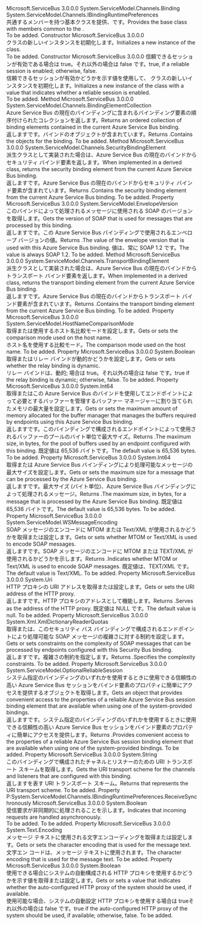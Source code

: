 <Type Name="WSHttpRelayBindingBase" FullName="Microsoft.ServiceBus.WSHttpRelayBindingBase">
  <TypeSignature Language="C#" Value="public abstract class WSHttpRelayBindingBase : System.ServiceModel.Channels.Binding, System.ServiceModel.Channels.IBindingRuntimePreferences" />
  <TypeSignature Language="ILAsm" Value=".class public auto ansi abstract beforefieldinit WSHttpRelayBindingBase extends System.ServiceModel.Channels.Binding implements class System.ServiceModel.Channels.IBindingRuntimePreferences" />
  <TypeSignature Language="DocId" Value="T:Microsoft.ServiceBus.WSHttpRelayBindingBase" />
  <TypeSignature Language="VB.NET" Value="Public MustInherit Class WSHttpRelayBindingBase&#xA;Inherits Binding&#xA;Implements IBindingRuntimePreferences" />
  <TypeSignature Language="F#" Value="type WSHttpRelayBindingBase = class&#xA;    inherit Binding&#xA;    interface IBindingRuntimePreferences" />
  <AssemblyInfo>
    <AssemblyName>Microsoft.ServiceBus</AssemblyName>
    <AssemblyVersion>3.0.0.0</AssemblyVersion>
  </AssemblyInfo>
  <Base>
    <BaseTypeName>System.ServiceModel.Channels.Binding</BaseTypeName>
  </Base>
  <Interfaces>
    <Interface>
      <InterfaceName>System.ServiceModel.Channels.IBindingRuntimePreferences</InterfaceName>
    </Interface>
  </Interfaces>
  <Docs>
    <summary><span data-ttu-id="29f8c-101">共通するメンバーを持つ基本クラスを提供、<see cref="T:Microsoft.ServiceBus.WSHttpRelayBinding" />です。</span><span class="sxs-lookup"><span data-stu-id="29f8c-101">Provides the base class with members common to the <see cref="T:Microsoft.ServiceBus.WSHttpRelayBinding" />.</span></span> 
            </summary>
    <remarks>To be added.</remarks>
  </Docs>
  <Members>
    <Member MemberName=".ctor">
      <MemberSignature Language="C#" Value="protected WSHttpRelayBindingBase ();" />
      <MemberSignature Language="ILAsm" Value=".method familyhidebysig specialname rtspecialname instance void .ctor() cil managed" />
      <MemberSignature Language="DocId" Value="M:Microsoft.ServiceBus.WSHttpRelayBindingBase.#ctor" />
      <MemberSignature Language="VB.NET" Value="Protected Sub New ()" />
      <MemberType>Constructor</MemberType>
      <AssemblyInfo>
        <AssemblyName>Microsoft.ServiceBus</AssemblyName>
        <AssemblyVersion>3.0.0.0</AssemblyVersion>
      </AssemblyInfo>
      <Parameters />
      <Docs>
        <summary><span data-ttu-id="29f8c-102"><see cref="T:Microsoft.ServiceBus.WSHttpRelayBindingBase" /> クラスの新しいインスタンスを初期化します。</span><span class="sxs-lookup"><span data-stu-id="29f8c-102">Initializes a new instance of the <see cref="T:Microsoft.ServiceBus.WSHttpRelayBindingBase" /> class.</span></span> </summary>
        <remarks>To be added.</remarks>
      </Docs>
    </Member>
    <Member MemberName=".ctor">
      <MemberSignature Language="C#" Value="protected WSHttpRelayBindingBase (bool reliableSessionEnabled);" />
      <MemberSignature Language="ILAsm" Value=".method familyhidebysig specialname rtspecialname instance void .ctor(bool reliableSessionEnabled) cil managed" />
      <MemberSignature Language="DocId" Value="M:Microsoft.ServiceBus.WSHttpRelayBindingBase.#ctor(System.Boolean)" />
      <MemberSignature Language="VB.NET" Value="Protected Sub New (reliableSessionEnabled As Boolean)" />
      <MemberSignature Language="F#" Value="new Microsoft.ServiceBus.WSHttpRelayBindingBase : bool -&gt; Microsoft.ServiceBus.WSHttpRelayBindingBase" Usage="new Microsoft.ServiceBus.WSHttpRelayBindingBase reliableSessionEnabled" />
      <MemberType>Constructor</MemberType>
      <AssemblyInfo>
        <AssemblyName>Microsoft.ServiceBus</AssemblyName>
        <AssemblyVersion>3.0.0.0</AssemblyVersion>
      </AssemblyInfo>
      <Parameters>
        <Parameter Name="reliableSessionEnabled" Type="System.Boolean" />
      </Parameters>
      <Docs>
        <param name="reliableSessionEnabled"><span data-ttu-id="29f8c-103">信頼できるセッションが有効である場合は true。それ以外の場合は false です。</span><span class="sxs-lookup"><span data-stu-id="29f8c-103">true, if a reliable session is enabled; otherwise, false.</span></span></param>
        <summary><span data-ttu-id="29f8c-104">信頼できるセッションが有効かどうかを示す値を使用して、<see cref="T:Microsoft.ServiceBus.WSHttpRelayBindingBase" /> クラスの新しいインスタンスを初期化します。</span><span class="sxs-lookup"><span data-stu-id="29f8c-104">Initializes a new instance of the <see cref="T:Microsoft.ServiceBus.WSHttpRelayBindingBase" /> class with a value that indicates whether a reliable session is enabled.</span></span> </summary>
        <remarks>To be added.</remarks>
      </Docs>
    </Member>
    <Member MemberName="CreateBindingElements">
      <MemberSignature Language="C#" Value="public override System.ServiceModel.Channels.BindingElementCollection CreateBindingElements ();" />
      <MemberSignature Language="ILAsm" Value=".method public hidebysig virtual instance class System.ServiceModel.Channels.BindingElementCollection CreateBindingElements() cil managed" />
      <MemberSignature Language="DocId" Value="M:Microsoft.ServiceBus.WSHttpRelayBindingBase.CreateBindingElements" />
      <MemberSignature Language="VB.NET" Value="Public Overrides Function CreateBindingElements () As BindingElementCollection" />
      <MemberSignature Language="F#" Value="override this.CreateBindingElements : unit -&gt; System.ServiceModel.Channels.BindingElementCollection" Usage="wSHttpRelayBindingBase.CreateBindingElements " />
      <MemberType>Method</MemberType>
      <AssemblyInfo>
        <AssemblyName>Microsoft.ServiceBus</AssemblyName>
        <AssemblyVersion>3.0.0.0</AssemblyVersion>
      </AssemblyInfo>
      <ReturnValue>
        <ReturnType>System.ServiceModel.Channels.BindingElementCollection</ReturnType>
      </ReturnValue>
      <Parameters />
      <Docs>
        <summary><span data-ttu-id="29f8c-105">Azure Service Bus の現在のバインディングに含まれるバインディング要素の順序付けられたコレクションを返します。</span><span class="sxs-lookup"><span data-stu-id="29f8c-105">Returns an ordered collection of binding elements contained in the current Azure Service Bus binding.</span></span> </summary>
        <returns><span data-ttu-id="29f8c-106">返します<see cref="T:System.ServiceModel.Channels.BindingElementCollection" />です。バインドのオブジェクトが含まれています。</span><span class="sxs-lookup"><span data-stu-id="29f8c-106">Returns <see cref="T:System.ServiceModel.Channels.BindingElementCollection" />.Contains the objects for the binding.</span></span></returns>
        <remarks>To be added.</remarks>
      </Docs>
    </Member>
    <Member MemberName="CreateMessageSecurity">
      <MemberSignature Language="C#" Value="protected abstract System.ServiceModel.Channels.SecurityBindingElement CreateMessageSecurity ();" />
      <MemberSignature Language="ILAsm" Value=".method familyhidebysig newslot virtual instance class System.ServiceModel.Channels.SecurityBindingElement CreateMessageSecurity() cil managed" />
      <MemberSignature Language="DocId" Value="M:Microsoft.ServiceBus.WSHttpRelayBindingBase.CreateMessageSecurity" />
      <MemberSignature Language="VB.NET" Value="Protected MustOverride Function CreateMessageSecurity () As SecurityBindingElement" />
      <MemberSignature Language="F#" Value="abstract member CreateMessageSecurity : unit -&gt; System.ServiceModel.Channels.SecurityBindingElement" Usage="wSHttpRelayBindingBase.CreateMessageSecurity " />
      <MemberType>Method</MemberType>
      <AssemblyInfo>
        <AssemblyName>Microsoft.ServiceBus</AssemblyName>
        <AssemblyVersion>3.0.0.0</AssemblyVersion>
      </AssemblyInfo>
      <ReturnValue>
        <ReturnType>System.ServiceModel.Channels.SecurityBindingElement</ReturnType>
      </ReturnValue>
      <Parameters />
      <Docs>
        <summary><span data-ttu-id="29f8c-107">派生クラスとして実装された場合は、Azure Service Bus の現在のバインドからセキュリティ バインド要素を返します。</span><span class="sxs-lookup"><span data-stu-id="29f8c-107">When implemented in a derived class, returns the security binding element from the current Azure Service Bus binding.</span></span> </summary>
        <returns><span data-ttu-id="29f8c-108">返します<see cref="T:System.ServiceModel.Channels.SecurityBindingElement" />です。Azure Service Bus の現在のバインドからセキュリティ バインド要素が含まれています。</span><span class="sxs-lookup"><span data-stu-id="29f8c-108">Returns <see cref="T:System.ServiceModel.Channels.SecurityBindingElement" />.Contains the security binding element from the current Azure Service Bus binding.</span></span></returns>
        <remarks>To be added.</remarks>
      </Docs>
    </Member>
    <Member MemberName="EnvelopeVersion">
      <MemberSignature Language="C#" Value="public System.ServiceModel.EnvelopeVersion EnvelopeVersion { get; }" />
      <MemberSignature Language="ILAsm" Value=".property instance class System.ServiceModel.EnvelopeVersion EnvelopeVersion" />
      <MemberSignature Language="DocId" Value="P:Microsoft.ServiceBus.WSHttpRelayBindingBase.EnvelopeVersion" />
      <MemberSignature Language="VB.NET" Value="Public ReadOnly Property EnvelopeVersion As EnvelopeVersion" />
      <MemberSignature Language="F#" Value="member this.EnvelopeVersion : System.ServiceModel.EnvelopeVersion" Usage="Microsoft.ServiceBus.WSHttpRelayBindingBase.EnvelopeVersion" />
      <MemberType>Property</MemberType>
      <AssemblyInfo>
        <AssemblyName>Microsoft.ServiceBus</AssemblyName>
        <AssemblyVersion>3.0.0.0</AssemblyVersion>
      </AssemblyInfo>
      <ReturnValue>
        <ReturnType>System.ServiceModel.EnvelopeVersion</ReturnType>
      </ReturnValue>
      <Docs>
        <summary><span data-ttu-id="29f8c-109">このバインドによって処理されるメッセージに使用される SOAP のバージョンを取得します。</span><span class="sxs-lookup"><span data-stu-id="29f8c-109">Gets the version of SOAP that is used for messages that are processed by this binding.</span></span> </summary>
        <value><span data-ttu-id="29f8c-110">返します<see cref="T:System.ServiceModel.EnvelopeVersion" />です。この Azure Service Bus バインディングで使用されるエンベロープ バージョンの値。</span><span class="sxs-lookup"><span data-stu-id="29f8c-110">Returns <see cref="T:System.ServiceModel.EnvelopeVersion" />.The value of the envelope version that is used with this Azure Service Bus binding.</span></span> <span data-ttu-id="29f8c-111">値は、常に SOAP 1.2 です。</span><span class="sxs-lookup"><span data-stu-id="29f8c-111">The value is always SOAP 1.2.</span></span></value>
        <remarks>To be added.</remarks>
      </Docs>
    </Member>
    <Member MemberName="GetTransport">
      <MemberSignature Language="C#" Value="protected abstract System.ServiceModel.Channels.TransportBindingElement GetTransport ();" />
      <MemberSignature Language="ILAsm" Value=".method familyhidebysig newslot virtual instance class System.ServiceModel.Channels.TransportBindingElement GetTransport() cil managed" />
      <MemberSignature Language="DocId" Value="M:Microsoft.ServiceBus.WSHttpRelayBindingBase.GetTransport" />
      <MemberSignature Language="VB.NET" Value="Protected MustOverride Function GetTransport () As TransportBindingElement" />
      <MemberSignature Language="F#" Value="abstract member GetTransport : unit -&gt; System.ServiceModel.Channels.TransportBindingElement" Usage="wSHttpRelayBindingBase.GetTransport " />
      <MemberType>Method</MemberType>
      <AssemblyInfo>
        <AssemblyName>Microsoft.ServiceBus</AssemblyName>
        <AssemblyVersion>3.0.0.0</AssemblyVersion>
      </AssemblyInfo>
      <ReturnValue>
        <ReturnType>System.ServiceModel.Channels.TransportBindingElement</ReturnType>
      </ReturnValue>
      <Parameters />
      <Docs>
        <summary><span data-ttu-id="29f8c-112">派生クラスとして実装された場合は、Azure Service Bus の現在のバインドからトランスポート バインド要素を返します。</span><span class="sxs-lookup"><span data-stu-id="29f8c-112">When implemented in a derived class, returns the transport binding element from the current Azure Service Bus binding.</span></span> </summary>
        <returns><span data-ttu-id="29f8c-113">返します<see cref="T:System.ServiceModel.Channels.TransportBindingElement" />です。Azure Service Bus の現在のバインドからトランスポート バインド要素が含まれています。</span><span class="sxs-lookup"><span data-stu-id="29f8c-113">Returns <see cref="T:System.ServiceModel.Channels.TransportBindingElement" />.Contains the transport binding element from the current Azure Service Bus binding.</span></span> </returns>
        <remarks>To be added.</remarks>
      </Docs>
    </Member>
    <Member MemberName="HostNameComparisonMode">
      <MemberSignature Language="C#" Value="public System.ServiceModel.HostNameComparisonMode HostNameComparisonMode { get; set; }" />
      <MemberSignature Language="ILAsm" Value=".property instance valuetype System.ServiceModel.HostNameComparisonMode HostNameComparisonMode" />
      <MemberSignature Language="DocId" Value="P:Microsoft.ServiceBus.WSHttpRelayBindingBase.HostNameComparisonMode" />
      <MemberSignature Language="VB.NET" Value="Public Property HostNameComparisonMode As HostNameComparisonMode" />
      <MemberSignature Language="F#" Value="member this.HostNameComparisonMode : System.ServiceModel.HostNameComparisonMode with get, set" Usage="Microsoft.ServiceBus.WSHttpRelayBindingBase.HostNameComparisonMode" />
      <MemberType>Property</MemberType>
      <AssemblyInfo>
        <AssemblyName>Microsoft.ServiceBus</AssemblyName>
        <AssemblyVersion>3.0.0.0</AssemblyVersion>
      </AssemblyInfo>
      <ReturnValue>
        <ReturnType>System.ServiceModel.HostNameComparisonMode</ReturnType>
      </ReturnValue>
      <Docs>
        <summary><span data-ttu-id="29f8c-114">取得または使用するホスト名比較モードを設定します。</span><span class="sxs-lookup"><span data-stu-id="29f8c-114">Gets or sets the comparison mode used on the host name.</span></span></summary>
        <value><span data-ttu-id="29f8c-115">ホスト名を使用する比較モード。</span><span class="sxs-lookup"><span data-stu-id="29f8c-115">The comparison mode used on the host name.</span></span></value>
        <remarks>To be added.</remarks>
      </Docs>
    </Member>
    <Member MemberName="IsDynamic">
      <MemberSignature Language="C#" Value="public bool IsDynamic { get; set; }" />
      <MemberSignature Language="ILAsm" Value=".property instance bool IsDynamic" />
      <MemberSignature Language="DocId" Value="P:Microsoft.ServiceBus.WSHttpRelayBindingBase.IsDynamic" />
      <MemberSignature Language="VB.NET" Value="Public Property IsDynamic As Boolean" />
      <MemberSignature Language="F#" Value="member this.IsDynamic : bool with get, set" Usage="Microsoft.ServiceBus.WSHttpRelayBindingBase.IsDynamic" />
      <MemberType>Property</MemberType>
      <AssemblyInfo>
        <AssemblyName>Microsoft.ServiceBus</AssemblyName>
        <AssemblyVersion>3.0.0.0</AssemblyVersion>
      </AssemblyInfo>
      <ReturnValue>
        <ReturnType>System.Boolean</ReturnType>
      </ReturnValue>
      <Docs>
        <summary><span data-ttu-id="29f8c-116">取得またはリレー バインドが動的かどうかを設定します。</span><span class="sxs-lookup"><span data-stu-id="29f8c-116">Gets or sets whether the relay binding is dynamic.</span></span></summary>
        <value><span data-ttu-id="29f8c-117">リレー バインドは、動的; 場合は true。それ以外の場合は false です。</span><span class="sxs-lookup"><span data-stu-id="29f8c-117">true if the relay binding is dynamic; otherwise, false.</span></span></value>
        <remarks>To be added.</remarks>
      </Docs>
    </Member>
    <Member MemberName="MaxBufferPoolSize">
      <MemberSignature Language="C#" Value="public long MaxBufferPoolSize { get; set; }" />
      <MemberSignature Language="ILAsm" Value=".property instance int64 MaxBufferPoolSize" />
      <MemberSignature Language="DocId" Value="P:Microsoft.ServiceBus.WSHttpRelayBindingBase.MaxBufferPoolSize" />
      <MemberSignature Language="VB.NET" Value="Public Property MaxBufferPoolSize As Long" />
      <MemberSignature Language="F#" Value="member this.MaxBufferPoolSize : int64 with get, set" Usage="Microsoft.ServiceBus.WSHttpRelayBindingBase.MaxBufferPoolSize" />
      <MemberType>Property</MemberType>
      <AssemblyInfo>
        <AssemblyName>Microsoft.ServiceBus</AssemblyName>
        <AssemblyVersion>3.0.0.0</AssemblyVersion>
      </AssemblyInfo>
      <ReturnValue>
        <ReturnType>System.Int64</ReturnType>
      </ReturnValue>
      <Docs>
        <summary><span data-ttu-id="29f8c-118">取得またはこの Azure Service Bus のバインドを使用してエンドポイントによって必要とするバッファーを管理するバッファー マネージャーに割り当てられたメモリの最大量を設定します。</span><span class="sxs-lookup"><span data-stu-id="29f8c-118">Gets or sets the maximum amount of memory allocated for the buffer manager that manages the buffers required by endpoints using this Azure Service Bus binding.</span></span> </summary>
        <value><span data-ttu-id="29f8c-119">返します<see cref="T:System.Int64" />です。このバインディングで構成されるエンドポイントによって使用されるバッファーのプールのバイト単位で最大サイズ。</span><span class="sxs-lookup"><span data-stu-id="29f8c-119">Returns <see cref="T:System.Int64" />.The maximum size, in bytes, for the pool of buffers used by an endpoint configured with this binding.</span></span> <span data-ttu-id="29f8c-120">既定値は 65,536 バイトです。</span><span class="sxs-lookup"><span data-stu-id="29f8c-120">The default value is 65,536 bytes.</span></span></value>
        <remarks>To be added.</remarks>
      </Docs>
    </Member>
    <Member MemberName="MaxReceivedMessageSize">
      <MemberSignature Language="C#" Value="public long MaxReceivedMessageSize { get; set; }" />
      <MemberSignature Language="ILAsm" Value=".property instance int64 MaxReceivedMessageSize" />
      <MemberSignature Language="DocId" Value="P:Microsoft.ServiceBus.WSHttpRelayBindingBase.MaxReceivedMessageSize" />
      <MemberSignature Language="VB.NET" Value="Public Property MaxReceivedMessageSize As Long" />
      <MemberSignature Language="F#" Value="member this.MaxReceivedMessageSize : int64 with get, set" Usage="Microsoft.ServiceBus.WSHttpRelayBindingBase.MaxReceivedMessageSize" />
      <MemberType>Property</MemberType>
      <AssemblyInfo>
        <AssemblyName>Microsoft.ServiceBus</AssemblyName>
        <AssemblyVersion>3.0.0.0</AssemblyVersion>
      </AssemblyInfo>
      <ReturnValue>
        <ReturnType>System.Int64</ReturnType>
      </ReturnValue>
      <Docs>
        <summary><span data-ttu-id="29f8c-121">取得または Azure Service Bus バインディングにより処理可能なメッセージの最大サイズを設定します。</span><span class="sxs-lookup"><span data-stu-id="29f8c-121">Gets or sets the maximum size for a message that can be processed by the Azure Service Bus binding.</span></span> </summary>
        <value><span data-ttu-id="29f8c-122">返します<see cref="T:System.Int64" />です。最大サイズ (バイト単位)、Azure Service Bus バインディングによって処理されるメッセージ。</span><span class="sxs-lookup"><span data-stu-id="29f8c-122">Returns <see cref="T:System.Int64" />.The maximum size, in bytes, for a message that is processed by the Azure Service Bus binding.</span></span> <span data-ttu-id="29f8c-123">既定値は 65,536 バイトです。</span><span class="sxs-lookup"><span data-stu-id="29f8c-123">The default value is 65,536 bytes.</span></span></value>
        <remarks>To be added.</remarks>
      </Docs>
    </Member>
    <Member MemberName="MessageEncoding">
      <MemberSignature Language="C#" Value="public System.ServiceModel.WSMessageEncoding MessageEncoding { get; set; }" />
      <MemberSignature Language="ILAsm" Value=".property instance valuetype System.ServiceModel.WSMessageEncoding MessageEncoding" />
      <MemberSignature Language="DocId" Value="P:Microsoft.ServiceBus.WSHttpRelayBindingBase.MessageEncoding" />
      <MemberSignature Language="VB.NET" Value="Public Property MessageEncoding As WSMessageEncoding" />
      <MemberSignature Language="F#" Value="member this.MessageEncoding : System.ServiceModel.WSMessageEncoding with get, set" Usage="Microsoft.ServiceBus.WSHttpRelayBindingBase.MessageEncoding" />
      <MemberType>Property</MemberType>
      <AssemblyInfo>
        <AssemblyName>Microsoft.ServiceBus</AssemblyName>
        <AssemblyVersion>3.0.0.0</AssemblyVersion>
      </AssemblyInfo>
      <ReturnValue>
        <ReturnType>System.ServiceModel.WSMessageEncoding</ReturnType>
      </ReturnValue>
      <Docs>
        <summary><span data-ttu-id="29f8c-124">SOAP メッセージのエンコードに MTOM または Text/XML が使用されるかどうかを取得または設定します。</span><span class="sxs-lookup"><span data-stu-id="29f8c-124">Gets or sets whether MTOM or Text/XML is used to encode SOAP messages.</span></span> </summary>
        <value><span data-ttu-id="29f8c-125">返します<see cref="T:System.ServiceModel.WSMessageEncoding" />です。SOAP メッセージのエンコードに MTOM または TEXT/XML が使用されるかどうかを示します。</span><span class="sxs-lookup"><span data-stu-id="29f8c-125">Returns <see cref="T:System.ServiceModel.WSMessageEncoding" />.Indicates whether MTOM or Text/XML is used to encode SOAP messages.</span></span> <span data-ttu-id="29f8c-126">既定値は、TEXT/XML です。</span><span class="sxs-lookup"><span data-stu-id="29f8c-126">The default value is Text/XML.</span></span></value>
        <remarks>To be added.</remarks>
      </Docs>
    </Member>
    <Member MemberName="ProxyAddress">
      <MemberSignature Language="C#" Value="public Uri ProxyAddress { get; set; }" />
      <MemberSignature Language="ILAsm" Value=".property instance class System.Uri ProxyAddress" />
      <MemberSignature Language="DocId" Value="P:Microsoft.ServiceBus.WSHttpRelayBindingBase.ProxyAddress" />
      <MemberSignature Language="VB.NET" Value="Public Property ProxyAddress As Uri" />
      <MemberSignature Language="F#" Value="member this.ProxyAddress : Uri with get, set" Usage="Microsoft.ServiceBus.WSHttpRelayBindingBase.ProxyAddress" />
      <MemberType>Property</MemberType>
      <AssemblyInfo>
        <AssemblyName>Microsoft.ServiceBus</AssemblyName>
        <AssemblyVersion>3.0.0.0</AssemblyVersion>
      </AssemblyInfo>
      <ReturnValue>
        <ReturnType>System.Uri</ReturnType>
      </ReturnValue>
      <Docs>
        <summary><span data-ttu-id="29f8c-127">HTTP プロキシの URI アドレスを取得または設定します。</span><span class="sxs-lookup"><span data-stu-id="29f8c-127">Gets or sets the URI address of the HTTP proxy.</span></span> </summary>
        <value><span data-ttu-id="29f8c-128">返します<see cref="T:System.Uri" />です。HTTP プロキシのアドレスとして機能します。</span><span class="sxs-lookup"><span data-stu-id="29f8c-128">Returns <see cref="T:System.Uri" />.Serves as the address of the HTTP proxy.</span></span> <span data-ttu-id="29f8c-129">既定値は NULL です。</span><span class="sxs-lookup"><span data-stu-id="29f8c-129">The default value is null.</span></span></value>
        <remarks>To be added.</remarks>
      </Docs>
    </Member>
    <Member MemberName="ReaderQuotas">
      <MemberSignature Language="C#" Value="public System.Xml.XmlDictionaryReaderQuotas ReaderQuotas { get; set; }" />
      <MemberSignature Language="ILAsm" Value=".property instance class System.Xml.XmlDictionaryReaderQuotas ReaderQuotas" />
      <MemberSignature Language="DocId" Value="P:Microsoft.ServiceBus.WSHttpRelayBindingBase.ReaderQuotas" />
      <MemberSignature Language="VB.NET" Value="Public Property ReaderQuotas As XmlDictionaryReaderQuotas" />
      <MemberSignature Language="F#" Value="member this.ReaderQuotas : System.Xml.XmlDictionaryReaderQuotas with get, set" Usage="Microsoft.ServiceBus.WSHttpRelayBindingBase.ReaderQuotas" />
      <MemberType>Property</MemberType>
      <AssemblyInfo>
        <AssemblyName>Microsoft.ServiceBus</AssemblyName>
        <AssemblyVersion>3.0.0.0</AssemblyVersion>
      </AssemblyInfo>
      <ReturnValue>
        <ReturnType>System.Xml.XmlDictionaryReaderQuotas</ReturnType>
      </ReturnValue>
      <Docs>
        <summary><span data-ttu-id="29f8c-130">取得または、このセキュリティ バス バインディングで構成されるエンドポイントにより処理可能な SOAP メッセージの複雑さに対する制約を設定します。</span><span class="sxs-lookup"><span data-stu-id="29f8c-130">Gets or sets constraints on the complexity of SOAP messages that can be processed by endpoints configured with this Security Bus binding.</span></span> </summary>
        <value><span data-ttu-id="29f8c-131">返します<see cref="T:System.Xml.XmlDictionaryReaderQuotas" />です。複雑さの制約を指定します。</span><span class="sxs-lookup"><span data-stu-id="29f8c-131">Returns <see cref="T:System.Xml.XmlDictionaryReaderQuotas" />.Specifies the complexity constraints.</span></span></value>
        <remarks>To be added.</remarks>
      </Docs>
    </Member>
    <Member MemberName="ReliableSession">
      <MemberSignature Language="C#" Value="public System.ServiceModel.OptionalReliableSession ReliableSession { get; }" />
      <MemberSignature Language="ILAsm" Value=".property instance class System.ServiceModel.OptionalReliableSession ReliableSession" />
      <MemberSignature Language="DocId" Value="P:Microsoft.ServiceBus.WSHttpRelayBindingBase.ReliableSession" />
      <MemberSignature Language="VB.NET" Value="Public ReadOnly Property ReliableSession As OptionalReliableSession" />
      <MemberSignature Language="F#" Value="member this.ReliableSession : System.ServiceModel.OptionalReliableSession" Usage="Microsoft.ServiceBus.WSHttpRelayBindingBase.ReliableSession" />
      <MemberType>Property</MemberType>
      <AssemblyInfo>
        <AssemblyName>Microsoft.ServiceBus</AssemblyName>
        <AssemblyVersion>3.0.0.0</AssemblyVersion>
      </AssemblyInfo>
      <ReturnValue>
        <ReturnType>System.ServiceModel.OptionalReliableSession</ReturnType>
      </ReturnValue>
      <Docs>
        <summary><span data-ttu-id="29f8c-132">システム指定のバインディングのいずれかを使用するときに使用できる信頼性の高い Azure Service Bus セッションをバインド要素のプロパティに簡単にアクセスを提供するオブジェクトを取得します。</span><span class="sxs-lookup"><span data-stu-id="29f8c-132">Gets an object that provides convenient access to the properties of a reliable Azure Service Bus session binding element that are available when using one of the system-provided bindings.</span></span> </summary>
        <value><span data-ttu-id="29f8c-133">返します<see cref="T:System.ServiceModel.OptionalReliableSession" />です。システム指定のバインディングのいずれかを使用するときに使用できる信頼性の高い Azure Service Bus セッションをバインド要素のプロパティに簡単にアクセスを提供します。</span><span class="sxs-lookup"><span data-stu-id="29f8c-133">Returns <see cref="T:System.ServiceModel.OptionalReliableSession" />.Provides convenient access to the properties of a reliable Azure Service Bus session binding element that are available when using one of the system-provided bindings.</span></span></value>
        <remarks>To be added.</remarks>
      </Docs>
    </Member>
    <Member MemberName="Scheme">
      <MemberSignature Language="C#" Value="public override string Scheme { get; }" />
      <MemberSignature Language="ILAsm" Value=".property instance string Scheme" />
      <MemberSignature Language="DocId" Value="P:Microsoft.ServiceBus.WSHttpRelayBindingBase.Scheme" />
      <MemberSignature Language="VB.NET" Value="Public Overrides ReadOnly Property Scheme As String" />
      <MemberSignature Language="F#" Value="member this.Scheme : string" Usage="Microsoft.ServiceBus.WSHttpRelayBindingBase.Scheme" />
      <MemberType>Property</MemberType>
      <AssemblyInfo>
        <AssemblyName>Microsoft.ServiceBus</AssemblyName>
        <AssemblyVersion>3.0.0.0</AssemblyVersion>
      </AssemblyInfo>
      <ReturnValue>
        <ReturnType>System.String</ReturnType>
      </ReturnValue>
      <Docs>
        <summary><span data-ttu-id="29f8c-134">このバインディングで構成されたチャネルとリスナーのための URI トランスポート スキームを取得します。</span><span class="sxs-lookup"><span data-stu-id="29f8c-134">Gets the URI transport scheme for the channels and listeners that are configured with this binding.</span></span> </summary>
        <value><span data-ttu-id="29f8c-135">返します<see cref="T:System.String" />を表す URI トランスポート スキーム。</span><span class="sxs-lookup"><span data-stu-id="29f8c-135">Returns <see cref="T:System.String" /> that represents the URI transport scheme.</span></span></value>
        <remarks>To be added.</remarks>
      </Docs>
    </Member>
    <Member MemberName="System.ServiceModel.Channels.IBindingRuntimePreferences.ReceiveSynchronously">
      <MemberSignature Language="C#" Value="bool System.ServiceModel.Channels.IBindingRuntimePreferences.ReceiveSynchronously { get; }" />
      <MemberSignature Language="ILAsm" Value=".property instance bool System.ServiceModel.Channels.IBindingRuntimePreferences.ReceiveSynchronously" />
      <MemberSignature Language="DocId" Value="P:Microsoft.ServiceBus.WSHttpRelayBindingBase.System#ServiceModel#Channels#IBindingRuntimePreferences#ReceiveSynchronously" />
      <MemberSignature Language="VB.NET" Value=" ReadOnly Property ReceiveSynchronously As Boolean Implements IBindingRuntimePreferences.ReceiveSynchronously" />
      <MemberSignature Language="F#" Usage="Microsoft.ServiceBus.WSHttpRelayBindingBase.System.ServiceModel.Channels.IBindingRuntimePreferences.ReceiveSynchronously" />
      <MemberType>Property</MemberType>
      <Implements>
        <InterfaceMember>P:System.ServiceModel.Channels.IBindingRuntimePreferences.ReceiveSynchronously</InterfaceMember>
      </Implements>
      <AssemblyInfo>
        <AssemblyName>Microsoft.ServiceBus</AssemblyName>
        <AssemblyVersion>3.0.0.0</AssemblyVersion>
      </AssemblyInfo>
      <ReturnValue>
        <ReturnType>System.Boolean</ReturnType>
      </ReturnValue>
      <Docs>
        <summary>
            <span data-ttu-id="29f8c-136">受信要求が非同期的に処理されることを示します。</span><span class="sxs-lookup"><span data-stu-id="29f8c-136">Indicates that incoming requests are handled asynchronously.</span></span>
            </summary>
        <value>To be added.</value>
        <remarks>To be added.</remarks>
      </Docs>
    </Member>
    <Member MemberName="TextEncoding">
      <MemberSignature Language="C#" Value="public System.Text.Encoding TextEncoding { get; set; }" />
      <MemberSignature Language="ILAsm" Value=".property instance class System.Text.Encoding TextEncoding" />
      <MemberSignature Language="DocId" Value="P:Microsoft.ServiceBus.WSHttpRelayBindingBase.TextEncoding" />
      <MemberSignature Language="VB.NET" Value="Public Property TextEncoding As Encoding" />
      <MemberSignature Language="F#" Value="member this.TextEncoding : System.Text.Encoding with get, set" Usage="Microsoft.ServiceBus.WSHttpRelayBindingBase.TextEncoding" />
      <MemberType>Property</MemberType>
      <AssemblyInfo>
        <AssemblyName>Microsoft.ServiceBus</AssemblyName>
        <AssemblyVersion>3.0.0.0</AssemblyVersion>
      </AssemblyInfo>
      <ReturnValue>
        <ReturnType>System.Text.Encoding</ReturnType>
      </ReturnValue>
      <Docs>
        <summary><span data-ttu-id="29f8c-137">メッセージ テキストに使用される文字エンコーディングを取得または設定します。</span><span class="sxs-lookup"><span data-stu-id="29f8c-137">Gets or sets the character encoding that is used for the message text.</span></span></summary>
        <value><span data-ttu-id="29f8c-138">文字エン コードは、メッセージ テキストに使用されます。</span><span class="sxs-lookup"><span data-stu-id="29f8c-138">The character encoding that is used for the message text.</span></span></value>
        <remarks>To be added.</remarks>
      </Docs>
    </Member>
    <Member MemberName="UseDefaultWebProxy">
      <MemberSignature Language="C#" Value="public bool UseDefaultWebProxy { get; set; }" />
      <MemberSignature Language="ILAsm" Value=".property instance bool UseDefaultWebProxy" />
      <MemberSignature Language="DocId" Value="P:Microsoft.ServiceBus.WSHttpRelayBindingBase.UseDefaultWebProxy" />
      <MemberSignature Language="VB.NET" Value="Public Property UseDefaultWebProxy As Boolean" />
      <MemberSignature Language="F#" Value="member this.UseDefaultWebProxy : bool with get, set" Usage="Microsoft.ServiceBus.WSHttpRelayBindingBase.UseDefaultWebProxy" />
      <MemberType>Property</MemberType>
      <AssemblyInfo>
        <AssemblyName>Microsoft.ServiceBus</AssemblyName>
        <AssemblyVersion>3.0.0.0</AssemblyVersion>
      </AssemblyInfo>
      <ReturnValue>
        <ReturnType>System.Boolean</ReturnType>
      </ReturnValue>
      <Docs>
        <summary><span data-ttu-id="29f8c-139">使用できる場合にシステムの自動構成される HTTP プロキシを使用するかどうかを示す値を取得または設定します。</span><span class="sxs-lookup"><span data-stu-id="29f8c-139">Gets or sets a value that indicates whether the auto-configured HTTP proxy of the system should be used, if available.</span></span></summary>
        <value><span data-ttu-id="29f8c-140">使用可能な場合、システムの自動設定 HTTP プロキシを使用する場合は trueそれ以外の場合は false です。</span><span class="sxs-lookup"><span data-stu-id="29f8c-140">true if the auto-configured HTTP proxy of the system should be used, if available; otherwise, false.</span></span></value>
        <remarks>To be added.</remarks>
      </Docs>
    </Member>
  </Members>
</Type>